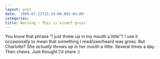 ```yaml
---
layout: post
date: '2009-07-22T21:29:00.002-04:00'
categories:
title: Warning ~ This is kindof gross
---
```


You know that phrase "I just threw up in my mouth a little"?  I use it occasionally to mean that something I read/saw/heard was gross.  But Charlotte?  She <span style="font-style: italic;">actually</span> throws up in her mouth a little.  Several times a day.  Then chews.  Just thought I'd share :)